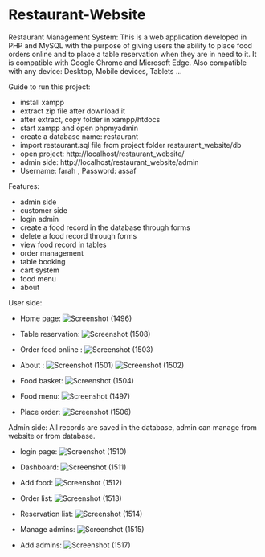 # Restaurant-Website
Restaurant Management System: 
This is a web application developed in PHP and MySQL with the purpose of giving users the ability to place food orders online and
to place a table reservation when they are in need to it.
It is compatible with Google Chrome and Microsoft Edge. Also compatible with any device: Desktop, Mobile devices, Tablets ...

Guide to run this project:
- install xampp
- extract zip file after download it
- after extract, copy folder in xampp/htdocs
- start xampp and open phpmyadmin
- create a database name: restaurant
- import restaurant.sql file from project folder restaurant_website/db
- open project: http://localhost/restaurant_website/
- admin side: http://localhost/restaurant_website/admin
- Username: farah , Password: assaf

Features:
- admin side
- customer side
- login admin
- create a food record in the database through forms
- delete a food record through forms
- view food record in tables 
- order management
- table booking
- cart system
- food menu
- about

User side:
- Home page: 
![Screenshot (1496)](https://user-images.githubusercontent.com/112881147/195319761-fee41fb8-4b64-4912-9e87-ad5ab87897c7.png)

- Table reservation:
![Screenshot (1508)](https://user-images.githubusercontent.com/112881147/195320514-fc53884c-b959-46db-875d-15a5a26ef13d.png)

- Order food online :
![Screenshot (1503)](https://user-images.githubusercontent.com/112881147/195320627-d2b263db-9cf1-4817-92d8-e19537bcfff1.png)

- About :
![Screenshot (1501)](https://user-images.githubusercontent.com/112881147/195320705-34ade246-ea75-45ae-99c8-4e999b7b3f90.png)
![Screenshot (1502)](https://user-images.githubusercontent.com/112881147/195320733-64276273-69ed-4cbe-ac14-19b64c06baaf.png)

- Food basket:
![Screenshot (1504)](https://user-images.githubusercontent.com/112881147/195320849-cd2b3c40-b90c-4ce6-a1ff-e707bf1c1b4e.png)

- Food menu:
![Screenshot (1497)](https://user-images.githubusercontent.com/112881147/195320920-00b3200f-0f61-4ea5-9134-38d5c1195a96.png)

- Place order:
![Screenshot (1506)](https://user-images.githubusercontent.com/112881147/195321086-fd478572-0dff-49d2-8c5d-c1ff3f35a1e0.png)

Admin side:
All records are saved in the database, admin can manage from website or from database.
- login page:
![Screenshot (1510)](https://user-images.githubusercontent.com/112881147/195321392-79a0084f-1fdc-4a71-81bc-3b2c45b3b6e5.png)

- Dashboard:
![Screenshot (1511)](https://user-images.githubusercontent.com/112881147/195321476-b2f401d2-1a58-4cb6-9d93-e78b376e17b8.png)

- Add food:
![Screenshot (1512)](https://user-images.githubusercontent.com/112881147/195321548-24d30319-5679-4ef5-8c0b-0b66aad578f6.png)

- Order list:
![Screenshot (1513)](https://user-images.githubusercontent.com/112881147/195321789-8ae50f6a-82ef-466e-9539-3df82c3509b6.png)

- Reservation list:
![Screenshot (1514)](https://user-images.githubusercontent.com/112881147/195321902-81942a12-3844-4b44-9852-5d965675040a.png)

- Manage admins:
![Screenshot (1515)](https://user-images.githubusercontent.com/112881147/195321974-cfc7b16d-fcdf-413f-8925-e637eaf53cf4.png)

- Add admins:
![Screenshot (1517)](https://user-images.githubusercontent.com/112881147/195322088-7a9549f6-e7fb-4824-97e7-73a82437b3ae.png)

